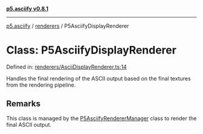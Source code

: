 [**p5.asciify v0.8.1**](../../../README.md)

***

[p5.asciify](../../../README.md) / [renderers](../README.md) / P5AsciifyDisplayRenderer

# Class: P5AsciifyDisplayRenderer

Defined in: [renderers/AsciiDisplayRenderer.ts:14](https://github.com/humanbydefinition/p5.asciify/blob/2ff3686b57984cf418f04a889ba63d608a9dd65b/src/lib/renderers/AsciiDisplayRenderer.ts#L14)

Handles the final rendering of the ASCII output based on the final textures from the rendering pipeline.

## Remarks

This class is managed by the [P5AsciifyRendererManager](P5AsciifyRendererManager.md) class to render the final ASCII output.
